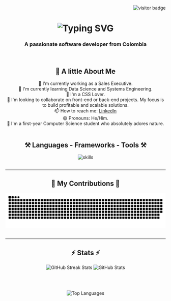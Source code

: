<p align="right">
  <img src="https://visitor-badge.laobi.icu/badge?page_id=Twizter01.Twizter01" alt="visitor badge" />
</p>
<h1 align="center">
  <img src="https://readme-typing-svg.herokuapp.com/?font=Righteous&size=35&center=true&vCenter=true&width=500&height=70&duration=4000&lines=Hey,+I'm+Twizter!+👋" alt="Typing SVG" />
</h1>
<h3 align="center" color="purple">A passionate software developer from Colombia</h3>
<br/>
<div align="center">
  <h2>🌟 A little About Me</h2>
  🔭 I'm currently working as a Sales Executive.<br/>
  🌱 I'm currently learning Data Science and Systems Engineering.<br/>
  🎨 I'm a CSS Lover.<br/>
  👯 I'm looking to collaborate on front-end or back-end projects. My focus is to build profitable and scalable solutions.<br/>
  📫 How to reach me: <a href="https://www.linkedin.com/in/gabriel-jimenez-a28b73316" target="_blank">LinkedIn</a><br/>
  😄 Pronouns: He/Him.<br/> 
  🚀 I'm a first-year Computer Science student who absolutely adores nature.<br/>
</div>
<br>
<div align="center">
  <h2 align="center">⚒️ Languages - Frameworks - Tools ⚒️</h2>
  <img src="https://skillicons.dev/icons?i=html,css,javascript,typescript,cpp,python,bash,react,tailwind,nodejs,django,firebase,mongodb,sqlite,vscode,git,github,linux,figma" alt="skills" />
</div>
<br/>
<hr/>
<div align="center">
  <h2>🐍 My Contributions 🐍</h2>
  <img src="https://raw.githubusercontent.com/Twizter01/Twizter01/output/github-contribution-grid-snake-dark.svg" alt="Snake animation" />
</div>
<br/>
<hr/>
<h2 align="center">⚡ Stats ⚡</h2>
<div align="center">
  <img width="390" src="https://github-readme-streak-stats.herokuapp.com/?user=Twizter01&count_private=true&theme=react&border_radius=10" alt="GitHub Streak Stats" />

  <img width="390" src="https://github-readme-stats.vercel.app/api?username=Twizter01&count_private=true&show_icons=true&theme=react&rank_icon=github&border_radius=10" alt="GitHub Stats" />

  <br/><br/>

  <img width="325" align="center" src="https://github-readme-stats.vercel.app/api/top-langs/?username=Twizter01&hide=HTML&langs_count=8&layout=compact&theme=react&border_radius=10&size_weight=0.5&count_weight=0.5&exclude_repo=github-readme-stats" alt="Top Languages" />
</div>
